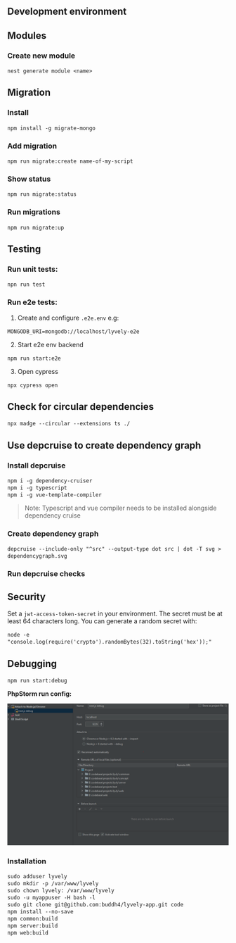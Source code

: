 ## Development environment

## Modules

### Create new module

```
nest generate module <name>
```

## Migration

### Install

```
npm install -g migrate-mongo
```

### Add migration

```
npm run migrate:create name-of-my-script
```

### Show status

```
npm run migrate:status
```

### Run migrations

```
npm run migrate:up
```

## Testing

### Run unit tests:

```
npn run test
```

### Run e2e tests:

1. Create and configure `.e2e.env` e.g:

```
MONGODB_URI=mongodb://localhost/lyvely-e2e
```

2. Start e2e env backend

```
npm run start:e2e
```

3. Open cypress

```
npx cypress open
```

## Check for circular dependencies

```
npx madge --circular --extensions ts ./
```

## Use depcruise to create dependency graph


### Install depcruise

```
npm i -g dependency-cruiser
npm i -g typescript
npm i -g vue-template-compiler
```

> Note: Typescript and vue compiler needs to be installed alongside dependency cruise

### Create dependency graph

```
depcruise --include-only "^src" --output-type dot src | dot -T svg > dependencygraph.svg
```

### Run depcruise checks

## Security

Set a `jwt-access-token-secret` in your environment. The secret must be at least 64 characters long.
You can generate a random secret with:

```
node -e "console.log(require('crypto').randomBytes(32).toString('hex'));"
```

## Debugging

```
npm run start:debug
```
**PhpStorm run config:**

![](docs/img/4f6a6bd9.png)

### Installation

```shell
sudo adduser lyvely
sudo mkdir -p /var/www/lyvely
sudo chown lyvely: /var/www/lyvely
sudo -u myappuser -H bash -l
sudo git clone git@github.com:buddh4/lyvely-app.git code
npm install --no-save
npm common:build
npm server:build
npm web:build
```

